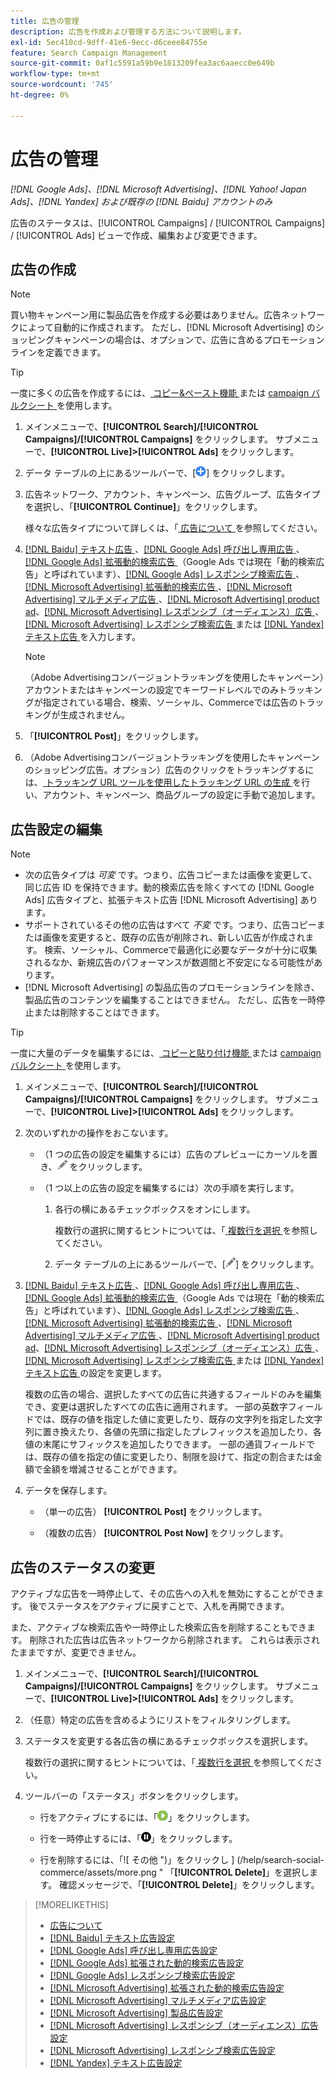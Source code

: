 ```yaml
---
title: 広告の管理
description: 広告を作成および管理する方法について説明します。
exl-id: 5ec410cd-9dff-41e6-9ecc-d6ceee84755e
feature: Search Campaign Management
source-git-commit: 0af1c5591a59b9e1813209fea3ac6aaecc0e649b
workflow-type: tm+mt
source-wordcount: '745'
ht-degree: 0%

---
```


# 広告の管理

*[!DNL Google Ads]、[!DNL Microsoft Advertising]、[!DNL Yahoo! Japan Ads]、[!DNL Yandex] および既存の [!DNL Baidu] アカウントのみ*

広告のステータスは、[!UICONTROL Campaigns] / [!UICONTROL Campaigns] / [!UICONTROL Ads] ビューで作成、編集および変更できます。

## 広告の作成

>[!NOTE]
>
>買い物キャンペーン用に製品広告を作成する必要はありません。広告ネットワークによって自動的に作成されます。 ただし、[!DNL Microsoft Advertising] のショッピングキャンペーンの場合は、オプションで、広告に含めるプロモーションラインを定義できます。

>[!TIP]
>
>一度に多くの広告を作成するには、[ コピー&amp;ペースト機能 ](/help/search-social-commerce/campaign-management/campaigns/copy-paste.md) または [campaign バルクシート ](/help/search-social-commerce/campaign-management/bulksheets/bulksheet-about.md) を使用します。

1. メインメニューで、**[!UICONTROL Search]/[!UICONTROL Campaigns]/[!UICONTROL Campaigns]** をクリックします。 サブメニューで、**[!UICONTROL Live]>[!UICONTROL Ads]** をクリックします。

1. データ テーブルの上にあるツールバーで、[![ 作成 ](/help/search-social-commerce/assets/add.png " 作成 ")] をクリックします。

1. 広告ネットワーク、アカウント、キャンペーン、広告グループ、広告タイプを選択し、「**[!UICONTROL Continue]**」をクリックします。

   様々な広告タイプについて詳しくは、「[ 広告について ](ad-about.md) を参照してください。

1. [[!DNL Baidu]  テキスト広告 ](ad-settings-baidu-text.md)、[[!DNL Google Ads]  呼び出し専用広告 ](ad-settings-google-call.md)、[[!DNL Google Ads]  拡張動的検索広告 ](ad-settings-google-dsa.md) （Google Ads では現在「動的検索広告」と呼ばれています）、[[!DNL Google Ads]  レスポンシブ検索広告 ](ad-settings-google-rsa.md)、[[!DNL Microsoft Advertising]  拡張動的検索広告 ](ad-settings-microsoft-dsa.md)、[[!DNL Microsoft Advertising]  マルチメディア広告 ](ad-settings-microsoft-multimedia.md)、[[!DNL Microsoft Advertising] product ad](ad-settings-microsoft-product.md)、[[!DNL Microsoft Advertising]  レスポンシブ（オーディエンス）広告 ](ad-settings-microsoft-responsive.md)、[[!DNL Microsoft Advertising]  レスポンシブ検索広告 ](ad-settings-microsoft-rsa.md) または [[!DNL Yandex]  テキスト広告 ](ad-settings-yandex-text.md) を入力します。

   >[!NOTE]
   >
   >（Adobe Advertisingコンバージョントラッキングを使用したキャンペーン）アカウントまたはキャンペーンの設定でキーワードレベルでのみトラッキングが指定されている場合、検索、ソーシャル、Commerceでは広告のトラッキングが生成されません。

1. 「**[!UICONTROL Post]**」をクリックします。

1. （Adobe Advertisingコンバージョントラッキングを使用したキャンペーンのショッピング広告。オプション）広告のクリックをトラッキングするには、[ トラッキング URL ツールを使用したトラッキング URL の生成 ](/help/search-social-commerce/tools/click-tracking-url-generate.md) を行い、アカウント、キャンペーン、商品グループの設定に手動で追加します。

## 広告設定の編集

>[!NOTE]
>
>* 次の広告タイプは *可変* です。つまり、広告コピーまたは画像を変更して、同じ広告 ID を保持できます。動的検索広告を除くすべての [!DNL Google Ads] 広告タイプと、拡張テキスト広告 [!DNL Microsoft Advertising] あります。
>* サポートされているその他の広告はすべて *不変* です。つまり、広告コピーまたは画像を変更すると、既存の広告が削除され、新しい広告が作成されます。 検索、ソーシャル、Commerceで最適化に必要なデータが十分に収集されるなか、新規広告のパフォーマンスが数週間と不安定になる可能性があります。
>* [!DNL Microsoft Advertising] の製品広告のプロモーションラインを除き、製品広告のコンテンツを編集することはできません。 ただし、広告を一時停止または削除することはできます。

>[!TIP]
>
>一度に大量のデータを編集するには、[ コピーと貼り付け機能 ](/help/search-social-commerce/campaign-management/campaigns/copy-paste.md) または [campaign バルクシート ](/help/search-social-commerce/campaign-management/bulksheets/bulksheet-about.md) を使用します。

1. メインメニューで、**[!UICONTROL Search]/[!UICONTROL Campaigns]/[!UICONTROL Campaigns]** をクリックします。 サブメニューで、**[!UICONTROL Live]>[!UICONTROL Ads]** をクリックします。

1. 次のいずれかの操作をおこないます。

   * （1 つの広告の設定を編集するには）広告のプレビューにカーソルを置き、![ 編集 ](/help/search-social-commerce/assets/edit.png " 編集 ") をクリックします。

   * （1 つ以上の広告の設定を編集するには）次の手順を実行します。

      1. 各行の横にあるチェックボックスをオンにします。

         複数行の選択に関するヒントについては、「[ 複数行を選択 ](/help/search-social-commerce/common-tasks/navigation-editing-selection/multiple-rows-select.md) を参照してください。

      1. データ テーブルの上にあるツールバーで、[![ 編集 ](/help/search-social-commerce/assets/edit.png " 編集 ")] をクリックします。

1. [[!DNL Baidu]  テキスト広告 ](ad-settings-baidu-text.md)、[[!DNL Google Ads]  呼び出し専用広告 ](ad-settings-google-call.md)、[[!DNL Google Ads]  拡張動的検索広告 ](ad-settings-google-dsa.md) （Google Ads では現在「動的検索広告」と呼ばれています）、[[!DNL Google Ads]  レスポンシブ検索広告 ](ad-settings-google-rsa.md)、[[!DNL Microsoft Advertising]  拡張動的検索広告 ](ad-settings-microsoft-dsa.md)、[[!DNL Microsoft Advertising]  マルチメディア広告 ](ad-settings-microsoft-multimedia.md)、[[!DNL Microsoft Advertising] product ad](ad-settings-microsoft-product.md)、[[!DNL Microsoft Advertising]  レスポンシブ（オーディエンス）広告 ](ad-settings-microsoft-responsive.md)、[[!DNL Microsoft Advertising]  レスポンシブ検索広告 ](ad-settings-microsoft-rsa.md) または [[!DNL Yandex]  テキスト広告 ](ad-settings-yandex-text.md) の設定を変更します。

   複数の広告の場合、選択したすべての広告に共通するフィールドのみを編集でき、変更は選択したすべての広告に適用されます。 一部の英数字フィールドでは、既存の値を指定した値に変更したり、既存の文字列を指定した文字列に置き換えたり、各値の先頭に指定したプレフィックスを追加したり、各値の末尾にサフィックスを追加したりできます。 一部の通貨フィールドでは、既存の値を指定の値に変更したり、制限を設けて、指定の割合または金額で金額を増減させることができます。

1. データを保存します。

   * （単一の広告） **[!UICONTROL Post]** をクリックします。

   * （複数の広告） **[!UICONTROL Post Now]** をクリックします。

## 広告のステータスの変更

アクティブな広告を一時停止して、その広告への入札を無効にすることができます。 後でステータスをアクティブに戻すことで、入札を再開できます。

また、アクティブな検索広告や一時停止した検索広告を削除することもできます。 削除された広告は広告ネットワークから削除されます。 これらは表示されたままですが、変更できません。

1. メインメニューで、**[!UICONTROL Search]/[!UICONTROL Campaigns]/[!UICONTROL Campaigns]** をクリックします。 サブメニューで、**[!UICONTROL Live]>[!UICONTROL Ads]** をクリックします。

1. （任意）特定の広告を含めるようにリストをフィルタリングします。

1. ステータスを変更する各広告の横にあるチェックボックスを選択します。

   複数行の選択に関するヒントについては、「[ 複数行を選択 ](/help/search-social-commerce/common-tasks/navigation-editing-selection/multiple-rows-select.md) を参照してください。

1. ツールバーの「ステータス」ボタンをクリックします。

   * 行をアクティブにするには、「![ アクティブ化 ](/help/search-social-commerce/assets/activate.png " アクティブ化 ")」をクリックします。

   * 行を一時停止するには、「![ 一時停止 ](/help/search-social-commerce/assets/pause.png " 一時停止 ")」をクリックします。

   * 行を削除するには、「![ その他 ")」をクリックし ] (/help/search-social-commerce/assets/more.png " 「**[!UICONTROL Delete]**」を選択します。 確認メッセージで、「**[!UICONTROL Delete]**」をクリックします。

>[!MORELIKETHIS]
>
>* [ 広告について ](ad-about.md)
>* [[!DNL Baidu]  テキスト広告設定 ](ad-settings-baidu-text.md)
>* [[!DNL Google Ads]  呼び出し専用広告設定 ](ad-settings-google-call.md)
>* [[!DNL Google Ads]  拡張された動的検索広告設定 ](ad-settings-google-dsa.md)
>* [[!DNL Google Ads]  レスポンシブ検索広告設定 ](ad-settings-google-rsa.md)
>* [[!DNL Microsoft Advertising]  拡張された動的検索広告設定 ](ad-settings-microsoft-dsa.md)
>* [[!DNL Microsoft Advertising]  マルチメディア広告設定 ](ad-settings-microsoft-multimedia.md)
>* [[!DNL Microsoft Advertising]  製品広告設定 ](ad-settings-microsoft-product.md)
>* [[!DNL Microsoft Advertising]  レスポンシブ（オーディエンス）広告設定 ](ad-settings-microsoft-responsive.md)
>* [[!DNL Microsoft Advertising]  レスポンシブ検索広告設定 ](ad-settings-microsoft-rsa.md)
>* [[!DNL Yandex]  テキスト広告設定 ](ad-settings-yandex-text.md)
